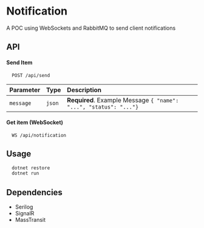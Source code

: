 
# Notification

A POC using WebSockets and RabbitMQ to send client notifications



## API

#### Send Item

```http
  POST /api/send
```

| Parameter | Type     | Description                |
| :-------- | :------- | :------------------------- |
| `message` | `json` | **Required**. Example Message `{ "name": "...", "status": "..."}`|

#### Get item (WebSocket)

```http
  WS /api/notification
```



## Usage

```bash
  dotnet restore
  dotnet run
```
    
## Dependencies

- Serilog
- SignalR
- MassTransit

